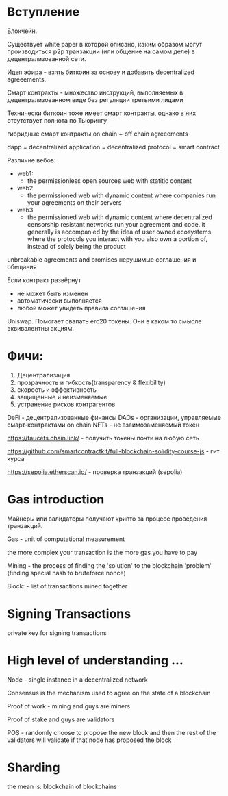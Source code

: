 # Вступление

Блокчейн. 

Существует white paper в которой описано, каким образом могут производиться p2p транзакции (или общение на самом деле) в децентрализованной сети.

Идея эфира - взять биткоин за основу и добавить decentralized agreeements.


Смарт контракты - множество инструкций, выполняемых в децентрализованном виде без регуляции третьими лицами


Технически биткоин тоже имеет смарт контракты, однако в них отсутствует полнота по Тьюрингу


гибридные смарт контракты
on chain + off chain agreeements

dapp = decentralized application = decentralized protocol = smart contract


Различие вебов:
- web1:
  - the permissionless open sources web with statitic content 
- web2
  - the permissioned web with dynamic content where companies run your agreements on their servers
- web3
  - the permissioned web with dynamic content where decentralized censorship resistant networks run your agreement and code. it generally is accompanied by the idea of user owned ecosystems where the protocols you interact with you also own a portion of, instead of solely being the product


unbreakable agreements and promises
нерушимые соглашения и обещания

Если контракт развёрнут
- не может быть изменен
- автоматически выполняется
- любой может увидеть правила соглашения



Uniswap. Помогает свапать erc20 токены. Они в каком то смысле эквивалентны акциям. 

# Фичи:

1. Децентрализация
2. прозрачность и гибкость(transparency & flexibility)
3. скорость и эффективность
4. защищенные и неизменяемые
5. устранение рисков контрагентов


DeFi - децентрализованные финансы
DAOs - организации, управляемые смарт-контрактами on chain
NFTs - не взаимозаменяемый токен

https://faucets.chain.link/ - получить токены почти на любую сеть

https://github.com/smartcontractkit/full-blockchain-solidity-course-js - гит курса

https://sepolia.etherscan.io/ - проверка транзакций (sepolia)



# Gas introduction

Майнеры или валидаторы получают крипто за процесс проведения транзакций.


Gas - unit of computational measurement

the more complex your transaction is the more gas you have to pay


Mining - the process of finding the 'solution' to the blockchain 'problem' (finding special hash to bruteforce nonce)


Block: - list of transactions mined together


# Signing Transactions

private key for signing transactions


# High level of understanding ...

Node - single instance in a decentralized network

Consensus is the mechanism used to agree on the state of a blockchain


Proof of work - mining
and guys are miners

Proof of stake
and guys are validators

POS - randomly choose to propose the new block and then the rest of the validators will validate if that node has proposed the block

# Sharding
the mean is: blockchain of blockchains
    
